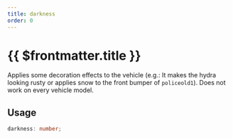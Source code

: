 ```yaml
---
title: darkness
order: 0
---
```


# {{ $frontmatter.title }}

Applies some decoration effects to the vehicle (e.g.: It makes the hydra looking rusty or applies snow to the front bumper of `policeold1`). Does not work on every vehicle model.

## Usage

```ts
darkness: number;
```
